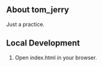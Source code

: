 ## About tom_jerry

   Just a practice.

## Local Development
   
   1. Open index.html in your browser.